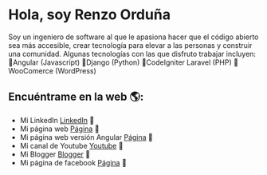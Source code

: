 # Hola, soy Renzo Orduña

Soy un ingeniero de software al que le apasiona hacer que el código abierto sea más accesible, crear tecnología para elevar a las personas y construir una comunidad. Algunas tecnologías con las que disfruto trabajar incluyen:
🌟Angular (Javascript)
🌟Django (Python)
🌟CodeIgniter Laravel (PHP)
🌟WooComerce (WordPress)

## Encuéntrame en la web 🌎: 
- Mi LinkedIn <a href="https://www.linkedin.com/in/renzo-ordu%C3%B1a-trejo-96765017b/">LinkedIn</a> 💼
- Mi página web <a href="https://renzoxpixely.github.io/">Página</a> 💼
- Mi página web versión Angular <a href="https://renzoorduna.github.io/">Página</a> 💼
- Mi canal de Youtube <a href="https://www.youtube.com/channel/UCWKPcwHcIDt-hEoXA3823YQ">Youtube</a> 💼
- Mi Blogger  <a href="https://solucionescoder.blogspot.com/">Blogger</a> 💼
- Mi página de facebook <a href="https://www.facebook.com/SolucionesCoder">Página</a> 💼
